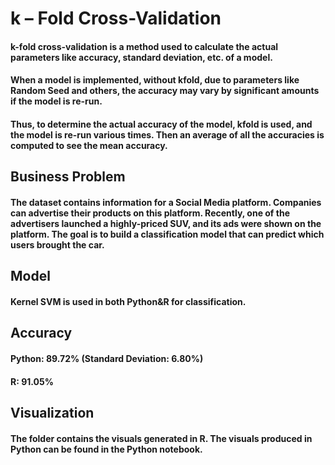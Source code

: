 # k – Fold Cross-Validation
#### k-fold cross-validation is a method used to calculate the actual parameters like accuracy, standard deviation, etc. of a model.
#### When a model is implemented, without kfold, due to parameters like Random Seed and others, the accuracy may vary by significant amounts if the model is re-run.
#### Thus, to determine the actual accuracy of the model, kfold is used, and the model is re-run various times. Then an average of all the accuracies is computed to see the mean accuracy.

## Business Problem
#### The dataset contains information for a Social Media platform. Companies can advertise their products on this platform. Recently, one of the advertisers launched a highly-priced SUV, and its ads were shown on the platform. The goal is to build a classification model that can predict which users brought the car.

## Model
#### Kernel SVM is used in both Python&R for classification.

## Accuracy
#### Python: 89.72% (Standard Deviation: 6.80%)
#### R: 91.05%

## Visualization
#### The folder contains the visuals generated in R. The visuals produced in Python can be found in the Python notebook.
